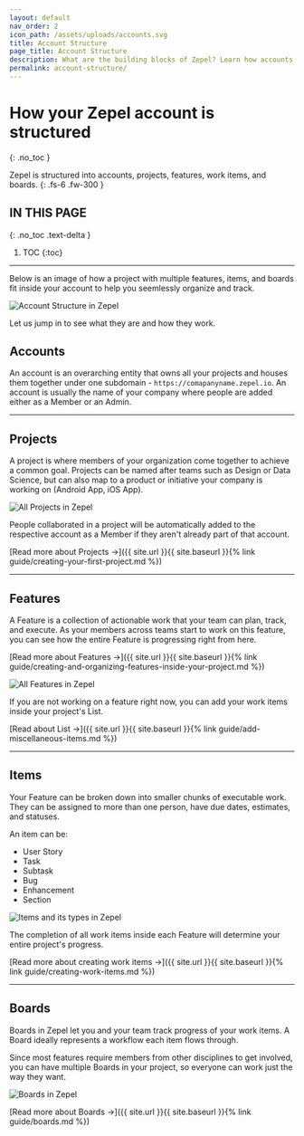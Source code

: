 ```yaml
---
layout: default
nav_order: 2
icon_path: /assets/uploads/accounts.svg
title: Account Structure
page_title: Account Structure
description: What are the building blocks of Zepel? Learn how accounts in Zepel are structured. 
permalink: account-structure/
---
```

# How your Zepel account is structured 
{: .no_toc }

Zepel is structured into accounts, projects, features, work items, and boards.
{: .fs-6 .fw-300 }


## IN THIS PAGE
{: .no_toc .text-delta }

1. TOC
{:toc}

---

Below is an image of how a project with multiple features, items, and boards fit inside your account to help you seemlessly organize and track.

![Account Structure in Zepel](/guide/assets/uploads/zepel-account-structure.png "Zepel Structure")

Let us jump in to see what they are and how they work.

## Accounts

An account is an overarching entity that owns all your projects and houses them together under one subdomain - ```https://comapanyname.zepel.io```. An account is usually the name of your company where people are added either as a Member or an Admin.

---

## Projects 

A project is where members of your organization come together to achieve a common goal. Projects can be named after teams such as Design or Data Science, but can also map to a product or initiative your company is working on (Android App, iOS App).

![All Projects in Zepel](/guide/assets/uploads/zepel-projects.png "Zepel Projects")

People collaborated in a project will be automatically added to the respective account as a Member if they aren't already part of that account.

[Read more about Projects ->]({{ site.url }}{{ site.baseurl }}{% link guide/creating-your-first-project.md %})

---

## Features

A Feature is a collection of actionable work that your team can plan, track, and execute. As your members across teams start to work on this feature, you can see how the entire Feature is progressing right from here.

[Read more about Features ->]({{ site.url }}{{ site.baseurl }}{% link guide/creating-and-organizing-features-inside-your-project.md %})

![All Features in Zepel](/guide/assets/uploads/zepel-features.png "Zepel Features")

If you are not working on a feature right now, you can add your work items inside your project's List.

[Read about List ->]({{ site.url }}{{ site.baseurl }}{% link guide/add-miscellaneous-items.md %})

---

## Items

Your Feature can be broken down into smaller chunks of executable work. They can be assigned to more than one person, have due dates, estimates, and statuses.

An item can be:

- User Story
- Task
- Subtask
- Bug
- Enhancement
- Section

![Items and its types in Zepel](/guide/assets/uploads/zepel-items.png "Items in Zepel")

The completion of all work items inside each Feature will determine your entire project's progress.

[Read more about creating work items ->]({{ site.url }}{{ site.baseurl }}{% link guide/creating-work-items.md %})

---

## Boards

Boards in Zepel let you and your team track progress of your work items. A Board ideally represents a workflow each item flows through. 

Since most features require members from other disciplines to get involved, you can have multiple Boards in your project, so everyone can work just the way they want.

![Boards in Zepel](/guide/assets/uploads/zepel-boards.png "Boards in Zepel")

[Read more about Boards ->]({{ site.url }}{{ site.baseurl }}{% link guide/boards.md %})